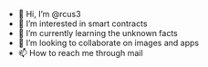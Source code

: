 - 👋 Hi, I’m @rcus3
- 👀 I’m interested in smart contracts
- 🌱 I’m currently learning the unknown facts
- 💞️ I’m looking to collaborate on images and apps
- 📫 How to reach me through mail

<!---
rcus3/rcus3 is a ✨ special ✨ repository because its `README.md` (this file) appears on your GitHub profile.
You can click the Preview link to take a look at your changes.
--->
